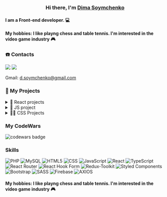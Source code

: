 <h3 align="center">Hi there, I'm <a href="https://soymchenko.netlify.app/index.html" target="_blank">Dima Soymchenko</a>

#### I am a Front-end developer. 💻

#### My hobbies: I like playng chess and table tennis. I'm interested in the video game industry 🎮

### ☎️ Contacts

<a href="https://www.linkedin.com/in/dima-soymchenko/" target="_blank"><img src="https://img.shields.io/badge/LinkedIn-blue?logo=linkedin&logoColor=white&style=for-the-badge"></a>
<a href="https://t.me/dimasem4" target="_blank"><img src="https://img.shields.io/badge/Telegram-informational?logo=Telegram&logoColor=white&style=for-the-badge"></a>

Gmail: d.soymchenko@gmail.com

### 💼 My Projects

<details><summary>🚀 React projects</summary>

- [Space blog App](https://github.com/DmitriySoym/React-blog-app)
- [Sport bet app](https://github.com/DmitriySoym/sport-bet)
- [Budget control app](https://github.com/DmitriySoym/react-budget-app)
- [Tip calculator](https://github.com/DmitriySoym/react-tips-calculator)
- [Country list](https://github.com/DmitriySoym/react-country-list)

</details>

<details><summary>🔑 JS project</summary>

- [Gem-puzzle](https://github.com/DmitriySoym/gem-puzzle)
- [TodoList](https://github.com/DmitriySoym/todo-app)

</details>

<details><summary>🔵🔴 CSS Projects</summary>

- [Events list and timer](https://github.com/DmitriySoym/eg-ag-task)
- [Online-zoo](https://github.com/DmitriySoym/oline-zoo)
- [Bicycle shop](https://github.com/DmitriySoym/velo-grid)

</details>

### My CodeWars

![codewars badge](https://www.codewars.com/users/Dmitriy%20%20Soymchenko/badges/small)

### Skills

![PHP](https://img.shields.io/badge/-PHP-090909?style=for-the-badge&logo=php&logoColor=%23777BB4)
![MySQL](https://img.shields.io/badge/-mysql-090909?style=for-the-badge&logo=mysql&logoColor=%2300f)
![HTML5](https://img.shields.io/badge/-HTML-090909?style=for-the-badge&logo=HTML5&logoColor=orange)
![CSS](https://img.shields.io/badge/-CSS-090909?style=for-the-badge&logo=CSS3&logoColor=blue)
![JavaScript](https://img.shields.io/badge/-JavaScript-090909?style=for-the-badge&logo=JavaScript&logoColor=E9D54D)
![React](https://img.shields.io/badge/-React-090909?style=for-the-badge&logo=React&logoColor=2320232a)
![TypeScript](https://img.shields.io/badge/-TypeScript-090909?style=for-the-badge&logo=TypeScript&logoColor=blue)
![React Router](https://img.shields.io/badge/-React_Router-090909?style=for-the-badge&logo=react-router&logoColor=CA4245)
![React Hook Form](https://img.shields.io/badge/-React_Hook_Form-090909?style=for-the-badge&logo=reacthookform&logoColor=23EC5990)
![Redux-Toolkit](https://img.shields.io/badge/-redux-090909?style=for-the-badge&logo=redux&logoColor=%23593d88)
![Styled Components](https://img.shields.io/badge/-styled--components-090909?style=for-the-badge&logo=styled-components&logoColor=DB7093)
![Bootstrap](https://img.shields.io/badge/-bootstrap-090909?style=for-the-badge&logo=bootstrap&logoColor=23563D7C)
![SASS](https://img.shields.io/badge/-SASS-090909?style=for-the-badge&logo=SASS&logoColor=hotpink)
![Firebase](https://img.shields.io/badge/-firebase-090909?style=for-the-badge&logo=firebase)
![AXIOS](https://img.shields.io/badge/-AXIOS-090909?style=for-the-badge&logo=AXIOS)

#### My hobbies: I like playng chess and table tennis. I'm interested in the video game industry 🎮

